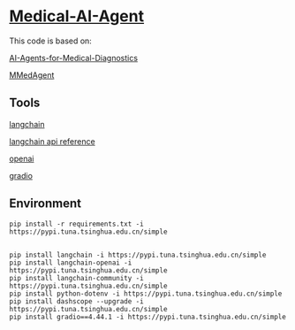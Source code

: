 # [Medical-AI-Agent](https://github.com/YMZ1998/Medical-AI-Agent)

This code is based on:

[AI-Agents-for-Medical-Diagnostics](https://github.com/ahmadvh/AI-Agents-for-Medical-Diagnostics)

[MMedAgent](http://github.com/Wangyixinxin/MMedAgent)

## Tools

[langchain](https://github.com/langchain-ai/langchain)

[langchain api reference](https://python.langchain.com/api_reference/reference.html)

[openai](https://platform.openai.com/docs/overview)

[gradio](https://github.com/gradio-app/gradio)

## Environment


```
pip install -r requirements.txt -i https://pypi.tuna.tsinghua.edu.cn/simple
```
```

pip install langchain -i https://pypi.tuna.tsinghua.edu.cn/simple
pip install langchain-openai -i https://pypi.tuna.tsinghua.edu.cn/simple
pip install langchain-community -i https://pypi.tuna.tsinghua.edu.cn/simple
pip install python-dotenv -i https://pypi.tuna.tsinghua.edu.cn/simple
pip install dashscope --upgrade -i https://pypi.tuna.tsinghua.edu.cn/simple
pip install gradio==4.44.1 -i https://pypi.tuna.tsinghua.edu.cn/simple
```
